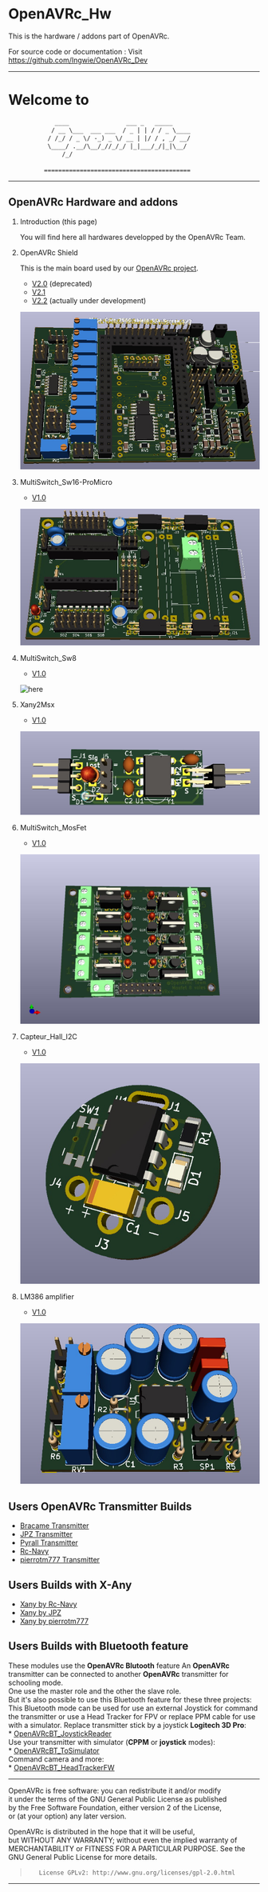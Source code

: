 # OpenAVRc_Hw

This is the hardware / addons part of OpenAVRc.

For source code or documentation : Visit https://github.com/Ingwie/OpenAVRc_Dev

----------
**Welcome to**
=========
                 ____                ___ _   _____                      
                / __ \___  ___ ___  / _ | | / / _ \____                 
               / /_/ / _ \/ -_) _ \/ __ | |/ / , _/ __/                 
               \____/ .__/\__/_//_/_/ |_|___/_/|_|\__/                  
                   /_/                                                  
              
              =========================================
----------
## OpenAVRc Hardware and addons
1. Introduction (this page)

	You will find here all hardwares developped by the OpenAVRc Team.
	
1. OpenAVRc Shield

   This is the main board used by our [OpenAVRc project](https://github.com/Ingwie/OpenAVRc_Dev).
   * [V2.0](https://github.com/Ingwie/OpenAVRc_Hw/tree/V3/PCB%20Shield/Mega_2560%20core%20mini_full_2.0_PM) (deprecated)
   * [V2.1](https://github.com/Ingwie/OpenAVRc_Hw/tree/V3/PCB%20Shield/Mega_2560%20core%20mini_full_2.1_PM)
   * [V2.2](https://github.com/Ingwie/OpenAVRc_Hw/tree/V3/PCB%20Shield/Mega_2560%20core%20mini_full_2.2_PM) (actually under development)
   
   ![here](https://github.com/Ingwie/OpenAVRc_Hw/blob/V3/PCB%20Shield/Mega_2560%20core%20mini_full_2.2_PM/Mega_2560%20core%20mini_full_2.2_3D.jpg)
1. MultiSwitch_Sw16-ProMicro
   * [V1.0](https://github.com/Ingwie/OpenAVRc_Hw/tree/V3/MultiSwitch_Sw16-ProMicro)
   
   ![here](https://github.com/Ingwie/OpenAVRc_Hw/blob/V3/MultiSwitch_Sw16-ProMicro/MultiSwitch_Sw16_ProMicro_3D.jpg)
1. MultiSwitch_Sw8
   * [V1.0](https://github.com/Ingwie/OpenAVRc_Hw/tree/V3/MultiSwitch_Sw8)
   
   ![here](https://github.com/Ingwie/OpenAVRc_Hw/blob/V3/MultiSwitch_Sw8/D%C3%A9codeur%20MS8_X-Any_3D.jpg)
1. Xany2Msx
   * [V1.0](https://github.com/Ingwie/OpenAVRc_Hw/tree/V3/Xany2Msx)
   
   ![here](https://github.com/Ingwie/OpenAVRc_Hw/blob/V3/Xany2Msx/Xany2Msx_3D.jpg)
1. MultiSwitch_MosFet
   * [V1.0](https://github.com/Ingwie/OpenAVRc_Hw/tree/V3/MultiSwitch_MosFet)
   
   ![here](https://github.com/Ingwie/OpenAVRc_Hw/blob/V3/MultiSwitch_MosFet/MultiSwitch_MosFet_Top3D.jpg)
1. Capteur_Hall_I2C
   * [V1.0](https://github.com/Ingwie/OpenAVRc_Hw/tree/V3/Capteur_Hall_I2C)
   
   ![here](https://github.com/Ingwie/OpenAVRc_Hw/blob/V3/Capteur_Hall_I2C/Sensor_Board_3D.jpg)
   
1. LM386 amplifier
   * [V1.0](https://github.com/Ingwie/OpenAVRc_Hw/tree/V3/PCB%20LM386%20amplifier)
   
   ![here](https://github.com/Ingwie/OpenAVRc_Hw/blob/V3/PCB%20LM386%20amplifier/LM386Amplifier_Top.jpg)
   
## Users OpenAVRc Transmitter Builds
* [Bracame Transmitter](https://github.com/Ingwie/OpenAVRc_Hw/tree/V3/User's%20OpenAVRc%20Transmitters/Bracame/Bracame_TX_Arduino2560/README.md)
* [JPZ Transmitter](https://github.com/Ingwie/OpenAVRc_Hw/tree/V3/User's%20OpenAVRc%20Transmitters/JPZ/README.md)
* [Pyrall Transmitter](https://github.com/Ingwie/OpenAVRc_Hw/tree/V3/User's%20OpenAVRc%20Transmitters/Pyrall/README.md)
* [Rc-Navy](https://github.com/Ingwie/OpenAVRc_Hw/tree/V3/User's%20OpenAVRc%20Transmitters/Rc-Navy/README.md)
* [pierrotm777 Transmitter](https://github.com/Ingwie/OpenAVRc_Hw/tree/V3/User's%20OpenAVRc%20Transmitters/pierrotm777/README.md)


## Users Builds with X-Any
* [Xany by Rc-Navy](https://github.com/Ingwie/OpenAVRc_Hw/tree/V3/Xany_Builds_by_Users/Rc-Navy)
* [Xany by JPZ](https://github.com/Ingwie/OpenAVRc_Hw/tree/V3/Xany_Builds_by_Users/JPZ)
* [Xany by pierrotm777](https://github.com/Ingwie/OpenAVRc_Hw/tree/V3/Xany_Builds_by_Users/pierrotm777)

## Users Builds with Bluetooth feature
These modules use the **OpenAVRc Blutooth** feature
   An **OpenAVRc** transmitter can be connected to another **OpenAVRc** transmitter for schooling mode.  
   One use the master role and the other the slave role.  
   But it's also possible to use this Bluetooth feature for these three projects:    
   This Bluetooth mode can be used for use an external Joystick for command the transmitter or use a Head Tracker for FPV or replace PPM cable for use with a simulator.
   Replace transmitter stick by a joystick **Logitech 3D Pro**:  
     * [OpenAVRcBT_JoystickReader](https://github.com/Ingwie/OpenAVRc_Hw/tree/V3/Bluetooth/OpenAVRcBT_JoystickReader)  
   Use your transmitter with simulator (**CPPM** or **joystick** modes):   
     * [OpenAVRcBT_ToSimulator](https://github.com/Ingwie/OpenAVRc_Hw/tree/V3/Bluetooth/OpenAVRcBT_ToSimulator)  
   Command camera and more:  
     * [OpenAVRcBT_HeadTrackerFW](https://github.com/Ingwie/OpenAVRc_Hw/tree/V3/Bluetooth/OpenAVRcBT_HeadTrackerFW)  
  
----------

   OpenAVRc is free software: you can redistribute it and/or modify    
   it under the terms of the GNU General Public License as published    
   by the Free Software Foundation, either version 2 of the License,   
   or (at your option) any later version.


   OpenAVRc is distributed in the hope that it will be useful,         
   but WITHOUT ANY WARRANTY; without even the implied warranty of       
   MERCHANTABILITY or FITNESS FOR A PARTICULAR PURPOSE.  See the        
   GNU General Public License for more details.                         
                                                                        
>        License GPLv2: http://www.gnu.org/licenses/gpl-2.0.html          

----------


